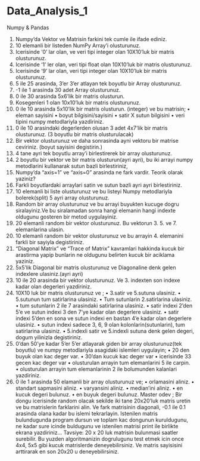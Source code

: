 # Data_Analysis_1
Numpy &amp; Pandas
 
1.	Numpy’da Vektor ve Matrisin farkini tek cumle ile ifade ediniz.
2.	10 elemanli bir listeden NumPy Array’i olusturunuz.
3.	Icerisinde ‘0’ lar olan, ve veri tipi integer olan 10X10’luk bir matris olusturunuz.
4.	Icerisinde ‘1’ ler olan, veri tipi float olan 10X10’luk bir matris olusturunuz.
5.	Icerisinde ‘9’ lar olan, veri tipi integer olan 10X10’luk bir matris olusturunuz.
6.	5 ile 25 arasinda, 3’er 3’er atlayan tek boyutlu bir Array olusturunuz.
7.	-1 ile 1 arasinda 30 adet Array olusturunuz.
8.	0 ile 30 arasinda 5x6’lik bir matris olusturun.
9.	Kosegenleri 1 olan 10x10’luk bir matris olusturunuz.
10.	0 ile 10 arasinda 5x10’lik bir matris olusturun. (integer) ve bu matrisin;
•	eleman sayisini
•	boyut bilgisini/sayisini
•	satir X sutun bilgisini
•	veri tipini numpy metodlariyla yazdiriniz.
11.	0 ile 10 arasindaki degerlerden olusan 3 adet 4x7’lik bir matris olusturunuz. (3 boyutlu bir matris olusturulacak)
12.	Bir vektor olusturunuz ve daha sonrasinda ayni vektoru bir matrise ceviriniz. (boyut sayisini degistirin.)
13.	4 tane ayri tek boyutlu array’i birlestirerek bir array olusturunuz.
14.	2 boyutlu bir vektor ve bir matris olusturun(ayri ayri), bu iki arrayi numpy metodlarini kullanarak sutun bazli birlestiriniz,
15.	Numpy’da “axis=1” ve “axis=0” arasinda ne fark vardir. Teorik olarak yaziniz?
16.	Farkli boyutlardaki arraylari satin ve sutun bazli ayri ayri birlestiriniz.
17.	10 elemanli bi liste olusturunuz ve bu listeyi Numpy metodlariyla bolerek(split) 5 ayri array olusturunuz.
18.	Random bir array olusturunuz ve bu arrayi buyukten kucuge dogru siralayiniz.Ve bu siralamadan sonra hangi elemanin hangi indexte oldugunu gosteren bir metod uygulayiniz.
19.	20 elemanli random bir vektor olusturunuz. Bu vektorun 3. 5. ve 7. elemanlarina ulasin.
20.	10 elemanli random bir vektor olusturunuz ve bu arrayin 4. elemanini farkli bir sayiyla degistiriniz.
21.	“Diagonal Matrix” ve “Trace of Matrix” kavramlari hakkinda kucuk bir arastirma yapip bunlarin ne oldugunu belirten kucuk bir aciklama yaziniz.
22.	5x5’lik Diagonal bir matris olusturunuz ve Diagonaline denk gelen indexlere ulasiniz.(ayri ayri)
23.	10 ile 20 arasinda bir vektor olusturunuz. Ve 3. indexten son indexe kadar olan degerleri yazdiriniz.
24.	10X10 luk bir matris olusturunuz ve ;
•	3.satir ve 5.sutuna ulasiniz.
•	5.sutunun tum satirlarina ulasiniz.
•	Tum sutunlarin 2.satirlarina ulasiniz.
•	tum sutunlarin 2 ile 7 arasindaki satirlarina ulasiniz.
•	satir indexi 2’den 5’e ve sutun indexi 3 den 7’ye kadar olan degerlere ulasiniz.
•	satir indexi 5’den en sona ve sutun indexi en bastan 4’e kadar olan degerlere ulasiniz.
•	sutun indexi sadece 3, 6, 9 olan kolonlarin(sutunlarin), tum satirlarina ulasiniz.
•	5.indexli satir ve 5.indexli sutuna denk gelen degeri, dogum yilinizla degistiriniz.
25.	0’dan 50’ye kadar 5’er 5’er atlayarak giden bir array olusturunuz(tek boyutlu) ve numpy metodlariyla asagidaki islemleri uygulayin;
•	20 den buyuk olan kac deger var.
•	30’dan kucuk kac deger var
•	icerisinde 33 gecen kac deger var
•	olusturulan arrayin tum elemanlarini 5 ile carpin.
•	olusturulan arrayin tum elemanlarinin 2 ile bolumunden kalanlari yazdiriniz.
26.	0 ile 1 arasinda 50 elamanli bir array olusturunuz ve;
•	orlamasini aliniz.
•	standart sapmasini aliniz.
•	varyansini aliniz.
•	median’ini aliniz.
•	en kucuk degeri bulunuz.
•	en buyuk degeri bulunuz.
Master odev ;
Bir dongu icerisinde random olacak sekilde iki tane 20x20’luk matris uretin ve bu matrislerin farklarini alin. Ve fark matrisinin diagonali, -0.1 ile 0.1 arasinda olana kadar bu islemi tekrarlayin. Istenilen matris bulundugunda program dursun ve toplam kac dongunun kuruldugunu, ne kadar sure icinde buldugunu ve istenilen matrisi print ile birlikte ekrana yazdiriniz... Tavsiye: 20 x 20 luk matrisin bulunmasi saatler surebilir. Bu yuzden algoritmanizin dogrulugunu test etmek icin once 4x4, 5x5 gibi kucuk matrislerde deneyebilirsiniz. Ve matris sayisisini arttirarak en son 20x20 u deneyebilirsiniz.


